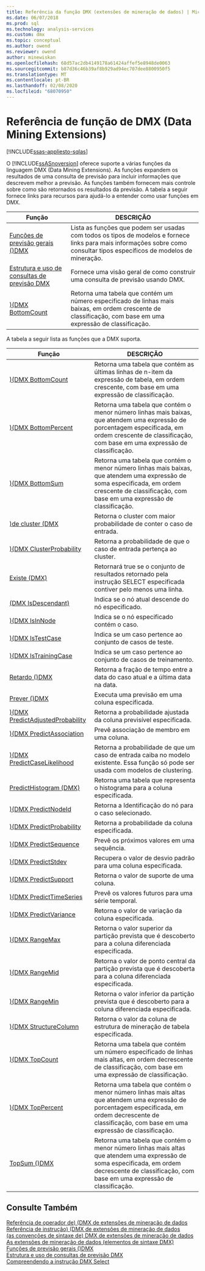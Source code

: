 ```yaml
---
title: Referência da função DMX (extensões de mineração de dados) | Microsoft Docs
ms.date: 06/07/2018
ms.prod: sql
ms.technology: analysis-services
ms.custom: dmx
ms.topic: conceptual
ms.author: owend
ms.reviewer: owend
author: minewiskan
ms.openlocfilehash: 68d57ac2db4149178a61424affef5e8948de0063
ms.sourcegitcommit: b87d36c46b39af8b929ad94ec707dee8800950f5
ms.translationtype: MT
ms.contentlocale: pt-BR
ms.lasthandoff: 02/08/2020
ms.locfileid: "68070950"
---
```

# <a name="data-mining-extensions-dmx-function-reference"></a>Referência de função de DMX (Data Mining Extensions)
[!INCLUDE[ssas-appliesto-sqlas](../includes/ssas-appliesto-sqlas.md)]

  O [!INCLUDE[ssASnoversion](../includes/ssasnoversion-md.md)] oferece suporte a várias funções da linguagem DMX (Data Mining Extensions). As funções expandem os resultados de uma consulta de previsão para incluir informações que descrevem melhor a previsão. As funções também fornecem mais controle sobre como são retornados os resultados da previsão. A tabela a seguir fornece links para recursos para ajudá-lo a entender como usar funções em DMX.  
  
|Função|DESCRIÇÃO|  
|--------------|-----------------|  
|[Funções de previsão gerais &#40;&#41;DMX](../dmx/general-prediction-functions-dmx.md)|Lista as funções que podem ser usadas com todos os tipos de modelos e fornece links para mais informações sobre como consultar tipos específicos de modelos de mineração.|  
|[Estrutura e uso de consultas de previsão DMX](../dmx/structure-and-usage-of-dmx-prediction-queries.md)|Fornece uma visão geral de como construir uma consulta de previsão usando DMX.|  
|[&#41;&#40;DMX BottomCount](../dmx/bottomcount-dmx.md)|Retorna uma tabela que contém um número especificado de linhas mais baixas, em ordem crescente de classificação, com base em uma expressão de classificação.|  
  
 A tabela a seguir lista as funções que a DMX suporta.  
  
|Função|DESCRIÇÃO|  
|--------------|-----------------|  
|[&#41;&#40;DMX BottomCount](../dmx/bottomcount-dmx.md)|Retorna uma tabela que contém as últimas linhas de n-item da expressão de tabela, em ordem crescente, com base em uma expressão de classificação.|  
|[&#41;&#40;DMX BottomPercent](../dmx/bottompercent-dmx.md)|Retorna uma tabela que contém o menor número linhas mais baixas, que atendem uma expressão de porcentagem especificada, em ordem crescente de classificação, com base em uma expressão de classificação.|  
|[&#41;&#40;DMX BottomSum](../dmx/bottomsum-dmx.md)|Retorna uma tabela que contém o menor número linhas mais baixas, que atendem uma expressão de soma especificada, em ordem crescente de classificação, com base em uma expressão de classificação.|  
|[&#41;de cluster &#40;DMX](../dmx/cluster-dmx.md)|Retorna o cluster com maior probabilidade de conter o caso de entrada.|  
|[&#41;&#40;DMX ClusterProbability](../dmx/clusterprobability-dmx.md)|Retorna a probabilidade de que o caso de entrada pertença ao cluster.|  
|[Existe &#40;DMX&#41;](../dmx/exists-dmx.md)|Retornará true se o conjunto de resultados retornado pela instrução SELECT especificada contiver pelo menos uma linha.|  
|[&#40;DMX IsDescendant&#41;](../dmx/isdescendant-dmx.md)|Indica se o nó atual descende do nó especificado.|  
|[&#41;&#40;DMX IsInNode](../dmx/isinnode-dmx.md)|Indica se o nó especificado contém o caso.|  
|[&#41;&#40;DMX IsTestCase](../dmx/istestcase-dmx.md)|Indica se um caso pertence ao conjunto de casos de teste.|  
|[&#41;&#40;DMX IsTrainingCase](../dmx/istrainingcase-dmx.md)|Indica se um caso pertence ao conjunto de casos de treinamento.|  
|[Retardo &#40;&#41;DMX](../dmx/lag-dmx.md)|Retorna a fração de tempo entre a data do caso atual e a última data na data.|  
|[Prever &#40;&#41;DMX](../dmx/predict-dmx.md)|Executa uma previsão em uma coluna especificada.|  
|[&#41;&#40;DMX PredictAdjustedProbability](../dmx/predictadjustedprobability-dmx.md)|Retorna a probabilidade ajustada da coluna previsível especificada.|  
|[&#41;&#40;DMX PredictAssociation](../dmx/predictassociation-dmx.md)|Prevê associação de membro em uma coluna.|  
|[&#41;&#40;DMX PredictCaseLikelihood](../dmx/predictcaselikelihood-dmx.md)|Retorna a probabilidade de que um caso de entrada caiba no modelo existente. Essa função só pode ser usada com modelos de clustering.|  
|[PredictHistogram &#40;DMX&#41;](../dmx/predicthistogram-dmx.md)|Retorna uma tabela que representa o histograma para a coluna especificada.|  
|[&#41;&#40;DMX PredictNodeId](../dmx/predictnodeid-dmx.md)|Retorna a Identificação do nó para o caso selecionado.|  
|[&#41;&#40;DMX PredictProbability](../dmx/predictprobability-dmx.md)|Retorna a probabilidade da coluna especificada.|  
|[&#41;&#40;DMX PredictSequence](../dmx/predictsequence-dmx.md)|Prevê os próximos valores em uma sequência.|  
|[&#41;&#40;DMX PredictStdev](../dmx/predictstdev-dmx.md)|Recupera o valor de desvio padrão para uma coluna especificada.|  
|[&#41;&#40;DMX PredictSupport](../dmx/predictsupport-dmx.md)|Retorna o valor de suporte de uma coluna.|  
|[&#41;&#40;DMX PredictTimeSeries](../dmx/predicttimeseries-dmx.md)|Prevê os valores futuros para uma série temporal.|  
|[&#41;&#40;DMX PredictVariance](../dmx/predictvariance-dmx.md)|Retorna o valor de variação da coluna especificada.|  
|[&#41;&#40;DMX RangeMax](../dmx/rangemax-dmx.md)|Retorna o valor superior da partição prevista que é descoberto para a coluna diferenciada especificada.|  
|[&#41;&#40;DMX RangeMid](../dmx/rangemid-dmx.md)|Retorna o valor de ponto central da partição prevista que é descoberta para a coluna diferenciada especificada.|  
|[&#41;&#40;DMX RangeMin](../dmx/rangemin-dmx.md)|Retorna o valor inferior da partição prevista que é descoberto para a coluna diferenciada especificada.|  
|[&#41;&#40;DMX StructureColumn](../dmx/structurecolumn-dmx.md)|Retorna o valor da coluna de estrutura de mineração de tabela especificada.|  
|[&#41;&#40;DMX TopCount](../dmx/topcount-dmx.md)|Retorna uma tabela que contém um número especificado de linhas mais altas, em ordem decrescente de classificação, com base em uma expressão de classificação.|  
|[&#41;&#40;DMX TopPercent](../dmx/toppercent-dmx.md)|Retorna uma tabela que contém o menor número linhas mais altas que atendem uma expressão de porcentagem especificada, em ordem decrescente de classificação, com base em uma expressão de classificação.|  
|[TopSum &#40;&#41;DMX](../dmx/topsum-dmx.md)|Retorna uma tabela que contém o menor número linhas mais altas que atendem uma expressão de soma especificada, em ordem decrescente de classificação, com base em uma expressão de classificação.|  
  
## <a name="see-also"></a>Consulte Também  
 [Referência de operador de&#41; &#40;DMX de extensões de mineração de dados](../dmx/data-mining-extensions-dmx-operator-reference.md)   
 [Referência de instrução&#41; &#40;DMX de extensões de mineração de dados](../dmx/data-mining-extensions-dmx-statements.md)   
 [&#40;as convenções de sintaxe de&#41; DMX de extensões de mineração de dados](../dmx/data-mining-extensions-dmx-syntax-conventions.md)   
 [As extensões de mineração de dados &#40;elementos de sintaxe DMX&#41;](../dmx/data-mining-extensions-dmx-syntax-elements.md)   
 [Funções de previsão gerais &#40;&#41;DMX](../dmx/general-prediction-functions-dmx.md)   
 [Estrutura e uso de consultas de previsão DMX](../dmx/structure-and-usage-of-dmx-prediction-queries.md)   
 [Compreendendo a instrução DMX Select](../dmx/understanding-the-dmx-select-statement.md)  
  
  

